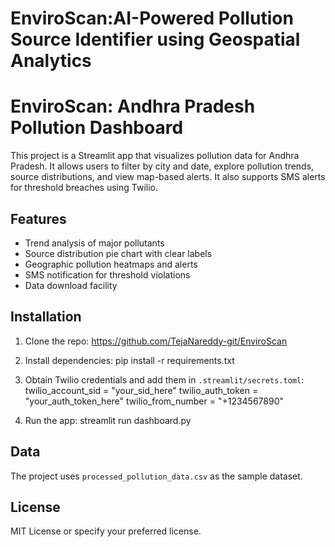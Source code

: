 # EnviroScan:AI-Powered Pollution Source Identifier using  Geospatial Analytics 
# EnviroScan: Andhra Pradesh Pollution Dashboard

This project is a Streamlit app that visualizes pollution data for Andhra Pradesh. It allows users to filter by city and date, explore pollution trends, source distributions, and view map-based alerts. It also supports SMS alerts for threshold breaches using Twilio.

## Features
- Trend analysis of major pollutants
- Source distribution pie chart with clear labels
- Geographic pollution heatmaps and alerts
- SMS notification for threshold violations
- Data download facility

## Installation

1. Clone the repo:
https://github.com/TejaNareddy-git/EnviroScan

2. Install dependencies:
pip install -r requirements.txt


3. Obtain Twilio credentials and add them in `.streamlit/secrets.toml`:
twilio_account_sid = "your_sid_here"
twilio_auth_token = "your_auth_token_here"
twilio_from_number = "+1234567890"

4. Run the app:
streamlit run dashboard.py


## Data

The project uses `processed_pollution_data.csv` as the sample dataset.

## License

MIT License or specify your preferred license.




